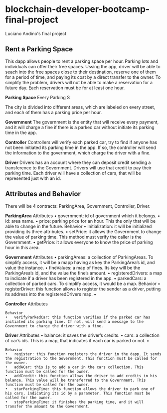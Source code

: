 # blockchain-developer-bootcamp-final-project
Luciano Andino's final project

## **Rent a Parking Space**
This dapp allows people to rent a parking space per hour. 
Parking lots and individuals can offer their free spaces. Ussing the app, driver will be able to seach into the free spaces close to their destination,  reserve one of them for a period of time, and paying its cost by a direct transfer to the owner.
To simplify the problem, drivers will not be able to make a reservation for a future day. Each reservation must be for at least one hour.


**Parking Space**
Every Parking S

The city is divided into different areas, which are labeled on every street, and each of them has a parking price per hour.

**Government**
The government is the entity that will receive every payment, and it will charge a fine if there is a parked car without initiate its parking time in the app.

**Controller**
Controllers will verify each parked car, try to find if anyone has not been initiated its parking time in the app. If so, the controller will send the information to the government, which charge the driver with a fine.

**Driver**
Drivers has an account where they can deposit credit sending a transference to the Government. Drivers will use that credit to pay their parking time.
Each driver will have a collection of cars, that will be represented just with an id.

## **Attributes and Behavior**
There will be 4 contracts: ParkingArea, Government, Controller, Driver.

**ParkingArea**
    Attributes
    •	government: id of government which it belongs.
    •	id: area name.
    •	price: parking price for an hour. This the only that will be able to change in the future.
    Behavior
    •	Initialization: it will be initialized providing its three attributes. 
    •	setPrice: it allows the Government to change the value of parking time. This method must verify the caller is the Government.
    •	getPrice: it allows everyone to know the price of parking hour in this area. 

**Government**
    Attributes
    •	parkingAreas: a collection of ParkingAreas. To simplify access, it will be a mapp having as key the ParkingArea’s id, and value the instance.
    •	fineValues: a map of fines. Its key will be the ParkingArea’s id, and the value the fine’s amount.
    •	registeredDrivers: a map to indicate if a driver has been registered in the app.
    •	parkedCars: a collection of parked cars. To simplify access, it would be a map.
    Behavior
    •	registerDriver: this function allows to register the sender as a driver, putting its address into the registeredDrivers map. 
    •	

**Controller**
    Attributes

    Behavior
    •	verifyParkedCar: this function verifies if the parked car has initiated its parking time. If not, will send a message to the Government to charge the driver with a fine.

**Driver**
    Attributes
    •	balance: it saves the driver’s credits.
    •	cars: a collection of car’s ids. This is a map, that indicates if each car is parked or not. 
    •	

    Behavior
    •	register: this function registers the driver in the dapp. It sends the registration to the Government. This function must be called for the owner.
    •	addACar: this is to add a car in the cars collection. This function must be called for the owner.
    •	addCredit: this function allows the driver to add credits in his balance. This value will be transferred to the Government. This function must be called for the owner.
    •	starParkingTime: this function allows the driver to park one of his cars, indicating its id by a parameter. This function must be called for the owner.
    •	stopParkingTime: it finishes the parking time, and it will transfer the amount to the Government.


